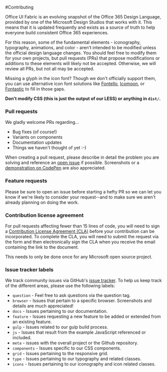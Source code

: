 #Contributing

Office UI Fabric is an evolving snapshot of the Office 365 Design Language, provided by one of the Microsoft Design Studios that works with it. This means that it is updated frequently and exists as a source of truth to help everyone build consistent Office 365 experiences.

For this reason, some of the fundamental elements - iconography, typography, animations, and color - aren't intended to be modified unless the official design language changes. You should feel free to modify them for your own projects, but pull requests (PRs) that propose modifications or additions to these elements will likely not be accepted. Otherwise, we will review all PRs, but not all may be accepted.

Missing a glyph in the icon font? Though we don't officially support them, you can use alternative icon font solutions like [Fontello](http://fontello.com/), [Icomoon](https://icomoon.io/app/#/select), or [Fontastic](http://fontastic.me/) to fill in those gaps.

**Don't modify CSS (this is just the output of our LESS) or anything in `dist/`.**

### Pull requests
We gladly welcome PRs regarding…
- Bug fixes (of course!)
- Variants on components
- Documentation updates
- Things we haven't thought of yet :-)

When creating a pull request, please describe in detail the problem you are solving and reference an [open issue](https://github.com/OfficeDev/Office-UI-Fabric/issues) if possible. Screenshots or a [demonstration on CodePen](http://codepen.io/pen?template=gPGzgX) are also appreciated. 

### Feature requests
Please be sure to open an issue before starting a hefty PR so we can let you know if we're likely to consider your request--and to make sure we aren't already planning on doing the work.

### Contribution license agreement
For pull requests affecting fewer than 15 lines of code, you will need to sign a [Contribution License Agreement (CLA)](https://cla.microsoft.com/) before your contribution can be incorporated. To complete the CLA, you will need to submit the request via the form and then electronically sign the CLA when you receive the email containing the link to the document.

This needs to only be done once for any Microsoft open source project.

### Issue tracker labels

We track community issues via GitHub's [issue tracker](https://github.com/OfficeDev/Office-UI-Fabric/issues). To help us keep track of the different areas, please use the following labels:

- `question` - Feel free to ask questions via the question tag.
- `browser` - Issues that pertain to a specific browser. Screenshots and details are much appreciated!
- `docs` - Issues pertaining to our documentation.
- `feature` - Issues requesting a new feature to be added or extended from an existing feature.
- `gulp` - Issues related to our gulp build process.
- `js` - Issues that result from the example JavaScript referenced or included.
- `meta` - issues with the overall project or the Github repository.
- `components` - Issues specific to our CSS components.
- `grid` - Issues pertaining to the responsive grid.
- `type` - Issues pertaining to our typography and related classes.
- `icons` - Issues pertaining to our iconography and icon related classes.
